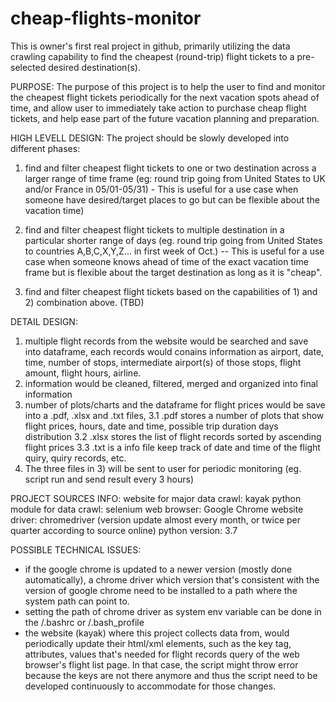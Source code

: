 # cheap-flights-monitor

This is owner's first real project in github, primarily utilizing the data crawling capability to find the cheapest (round-trip) flight tickets to a pre-selected desired destination(s).

PURPOSE:
The purpose of this project is to help the user to find and monitor the cheapest flight tickets periodically for the next vacation spots ahead of time, and allow user to immediately take action to purchase cheap flight tickets, and help ease part of the future vacation planning and preparation.

HIGH LEVELL DESIGN:
The project should be slowly developed into different phases:

1. find and filter cheapest flight tickets to one or two destination across a larger range of time frame (eg: round trip going from United States to UK and/or France in 05/01-05/31) - This is useful for a use case when someone have desired/target places to go but can be flexible about the vacation time)

2. find and filter cheapest flight tickets to multiple destination in a particular shorter range of days (eg. round trip going from United States to countries A,B,C,X,Y,Z... in first week of Oct.) -- This is useful for a use case when someone knows ahead of time of the exact vacation time frame but is flexible about the target destination as long as it is "cheap".

3. find and filter cheapest flight tickets based on the capabilities of 1) and 2) combination above. (TBD)

DETAIL DESIGN:
1. multiple flight records from the website would be searched and save into dataframe, each records would conains information as airport, date, time, number of stops, intermediate airport(s) of those stops, flight amount, flight hours, airline.
2. information would be cleaned, filtered, merged and organized into final information
3. number of plots/charts and the dataframe for flight prices would be save into a .pdf, .xlsx and .txt files,
    3.1 .pdf stores a number of plots that show flight prices, hours, date and time, possible trip duration days distribution
    3.2 .xlsx stores the list of flight records sorted by ascending flight prices
    3.3 .txt is a info file keep track of date and time of the flight quiry, quiry records, etc.
4. The three files in 3) will be sent to user for periodic monitoring (eg. script run and send result every 3 hours)



PROJECT SOURCES INFO:
website for major data crawl: kayak
python module for data crawl: selenium
web browser: Google Chrome
website driver: chromedriver (version update almost every month, or twice per quarter according to source online)
python version: 3.7

POSSIBLE TECHNICAL ISSUES:
- if the google chrome is updated to a newer version (mostly done automatically), a chrome driver which version that's consistent with the version of google chrome need to be installed to a path where the system path can point to.
- setting the path of chrome driver as system env variable can be done in the /.bashrc or /.bash_profile
- the website (kayak) where this project collects data from, would periodically update their html/xml elements, such as the key tag, attributes, values that's needed for flight records query of the web browser's flight list page. In that case, the script might throw error because the keys are not there anymore and thus the script need to be developed continuously to accommodate for those changes. 
